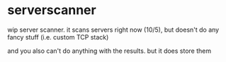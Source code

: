 # serverscanner
wip server scanner. it scans servers right now (10/5), but doesn't do any fancy stuff (i.e. custom TCP stack)

and you also can't do anything with the results. but it does store them
